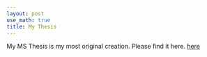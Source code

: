 ```yaml
---
layout: post
use_math: true
title: My Thesis
---
```


My MS Thesis is my most original creation. Please find it here. <a href="https://drive.google.com/file/d/1Tw95obu_oJoG6ifgBMoLjCZYElQvLa_b/view?usp=sharing" rel="noreferrer">here</a>
